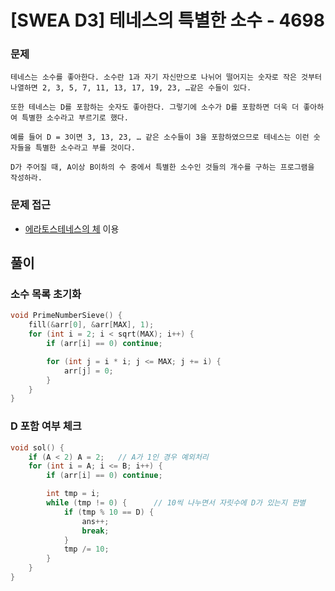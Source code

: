 # [SWEA D3] 테네스의 특별한 소수 - 4698

### 문제

```
테네스는 소수를 좋아한다. 소수란 1과 자기 자신만으로 나뉘어 떨어지는 숫자로 작은 것부터 나열하면 2, 3, 5, 7, 11, 13, 17, 19, 23, …같은 수들이 있다.

또한 테네스는 D를 포함하는 숫자도 좋아한다. 그렇기에 소수가 D를 포함하면 더욱 더 좋아하여 특별한 소수라고 부르기로 했다.

예를 들어 D = 3이면 3, 13, 23, … 같은 소수들이 3을 포함하였으므로 테네스는 이런 숫자들을 특별한 소수라고 부를 것이다.

D가 주어질 때, A이상 B이하의 수 중에서 특별한 소수인 것들의 개수를 구하는 프로그램을 작성하라.
```

### 문제 접근

- [에라토스테네스의 체](https://ko.wikipedia.org/wiki/%EC%97%90%EB%9D%BC%ED%86%A0%EC%8A%A4%ED%85%8C%EB%84%A4%EC%8A%A4%EC%9D%98_%EC%B2%B4) 이용

## 풀이

### 소수 목록 초기화

```cpp
void PrimeNumberSieve() {
    fill(&arr[0], &arr[MAX], 1);
    for (int i = 2; i < sqrt(MAX); i++) {
        if (arr[i] == 0) continue;

        for (int j = i * i; j <= MAX; j += i) {
            arr[j] = 0;
        }
    }
}
```

### D 포함 여부 체크

```cpp
void sol() {
    if (A < 2) A = 2;   // A가 1인 경우 예외처리
    for (int i = A; i <= B; i++) {
        if (arr[i] == 0) continue;

        int tmp = i;
        while (tmp != 0) {      // 10씩 나누면서 자릿수에 D가 있는지 판별
            if (tmp % 10 == D) {
                ans++;
                break;
            }
            tmp /= 10;
        }
    }
}
```

